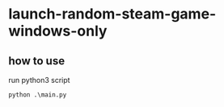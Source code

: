 # launch-random-steam-game-windows-only

## how to use

run python3 script

  `
    python .\main.py
  `
